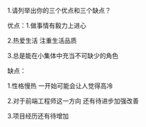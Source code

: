 1.请列举出你的三个优点和三个缺点？

优点：1.做事情有毅力上进心

2.热爱生活 注重生活品质

3.总是能在小集体中充当不可缺少的角色



缺点：

1.性格慢热 一开始可能会让人觉得高冷

2.对于前端工程师这一方向 还有待进步加强改善

3.项目经历还有待增加 

